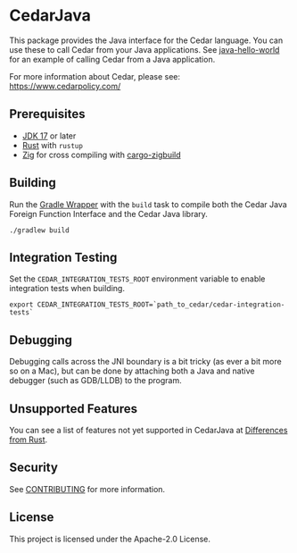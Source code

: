 # CedarJava

This package provides the Java interface for the Cedar language. You can use these to call Cedar from your Java applications. See [java-hello-world](https://github.com/cedar-policy/cedar-examples/tree/main/cedar-java-hello-world) for an example of calling Cedar from a Java application.

For more information about Cedar, please see: https://www.cedarpolicy.com/

## Prerequisites

- [JDK 17](https://openjdk.org/projects/jdk/17/) or later
- [Rust](https://rustup.rs/) with `rustup`
- [Zig](https://ziglang.org/learn/getting-started/) for cross compiling with [cargo-zigbuild](https://github.com/rust-cross/cargo-zigbuild)

## Building

Run the [Gradle Wrapper](https://docs.gradle.org/current/userguide/gradle_wrapper_basics.html)
with the `build` task to compile both the Cedar Java Foreign Function Interface and the Cedar Java library.

```shell
./gradlew build
```

## Integration Testing

Set the `CEDAR_INTEGRATION_TESTS_ROOT` environment variable to enable integration tests when building.

```shell
export CEDAR_INTEGRATION_TESTS_ROOT=`path_to_cedar/cedar-integration-tests`
```

## Debugging

Debugging calls across the JNI boundary is a bit tricky (as ever a bit more so on a Mac), but can be done by attaching
both a Java and native debugger (such as GDB/LLDB) to the program.

## Unsupported Features
You can see a list of features not yet supported in CedarJava at [Differences from Rust](DIFFERENCES_FROM_RUST.md).

## Security

See [CONTRIBUTING](https://github.com/cedar-policy/cedar-java/tree/main/CONTRIBUTING.md#security-issue-notifications) for more information.

## License

This project is licensed under the Apache-2.0 License.
